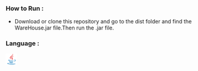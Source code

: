 ### How to Run : 
- Download or clone this repository and go to the dist folder and find the WareHouse.jar file.Then run the .jar file.

### Language :

[<img align="center" alt="Java" width="30px" src="https://github.com/devicons/devicon/blob/v2.15.1/icons/java/java-original.svg" style="padding-right:10px;" />][github]

[github]: https://github.com/Madura-Prasad/Warehouse-Desktop-Application.git
